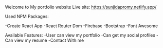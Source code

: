 Welcome to My portfolio website
Live site: https://sunjidapromy.netlify.app/

Used NPM Packages: 

-Create React App
-React Router Dom
-Firebase
-Bootstrap
-Font Awesome

Available Features: 
-User can view my portfolio
-Can get my social profiles
-Can view my resume
-Contact With me
